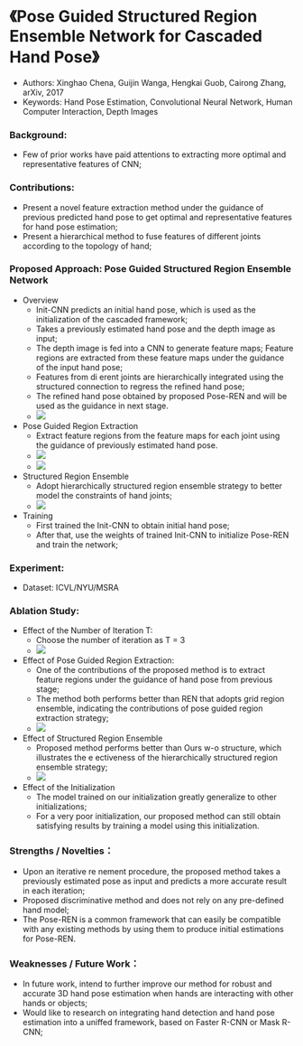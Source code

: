 # 《Pose Guided Structured Region Ensemble Network for Cascaded Hand Pose》
* Authors: Xinghao Chena, Guijin Wanga, Hengkai Guob, Cairong Zhang, arXiv, 2017
* Keywords: Hand Pose Estimation, Convolutional Neural Network, Human Computer Interaction, Depth Images

### Background:
- Few of prior works have paid attentions to extracting more optimal and representative features of CNN;
### Contributions:
- Present a novel feature extraction method under the guidance of previous predicted hand pose to get optimal and representative features for hand pose estimation;
- Present a hierarchical method to fuse features of different joints according to the topology of hand;
### Proposed Approach: Pose Guided Structured Region Ensemble Network
- Overview
    * Init-CNN predicts an initial hand pose, which is used as the initialization of the cascaded framework;
    * Takes a previously estimated hand pose and the depth image as input;
    * The depth image is fed into a CNN to generate feature maps; Feature regions are extracted from these feature maps under the guidance of the input hand pose;
    * Features from di erent joints are hierarchically integrated using the structured connection to regress the refined hand pose;
    * The refined hand pose obtained by proposed Pose-REN and will be used as the guidance in next stage.
    * ![](https://github.com/TerenceCYJ/3D_Pose_Papers/blob/master/Images/27.png)
- Pose Guided Region Extraction
    * Extract  feature regions from the feature maps for each joint using the guidance of previously estimated hand pose.
    * ![](https://github.com/TerenceCYJ/3D_Pose_Papers/blob/master/Images/28.png)
    * ![](https://github.com/TerenceCYJ/3D_Pose_Papers/blob/master/Images/29.png)
- Structured Region Ensemble
    * Adopt hierarchically structured region ensemble strategy to better model the constraints of hand joints;
    * ![](https://github.com/TerenceCYJ/3D_Pose_Papers/blob/master/Images/30.png)
- Training
    * First trained the Init-CNN to obtain initial hand pose;
    * After that, use the weights of trained Init-CNN to initialize Pose-REN and train the network;
### Experiment:
- Dataset: ICVL/NYU/MSRA
### Ablation Study:
- Effect of the Number of Iteration T:
    * Choose the number of iteration as T = 3
    * ![](https://github.com/TerenceCYJ/3D_Pose_Papers/blob/master/Images/31.png)
- Effect of Pose Guided Region Extraction:
    * One of the contributions of the proposed method is to extract feature regions under the guidance of hand pose from previous stage;
    * The method both performs better than REN that adopts grid region ensemble, indicating
		the contributions of pose guided region extraction strategy;
    * ![](https://github.com/TerenceCYJ/3D_Pose_Papers/blob/master/Images/32.png)
- Effect of Structured Region Ensemble
    * Proposed method performs better than Ours w-o structure, which illustrates the e ectiveness of the hierarchically structured region ensemble strategy;
    * ![](https://github.com/TerenceCYJ/3D_Pose_Papers/blob/master/Images/33.png)
- Effect of the Initialization
    * The model trained on our initialization greatly generalize to other initializations;
    * For a very poor initialization, our proposed method can still obtain satisfying results by training a model using this initialization.
### Strengths / Novelties：
- Upon an iterative re nement procedure, the proposed method takes a previously estimated pose as input and predicts a more accurate result in each iteration;
- Proposed discriminative method and does not rely on any pre-defined hand model;
- The Pose-REN is a common framework that can easily be compatible with any existing methods by using them to produce initial estimations for Pose-REN.
### Weaknesses / Future Work：
- In future work, intend to further improve our method for robust and accurate 3D hand pose estimation when hands are interacting with other hands or objects; 
- Would like to research on integrating hand detection and hand pose estimation into a uniffed framework, based on Faster R-CNN or Mask R-CNN;

